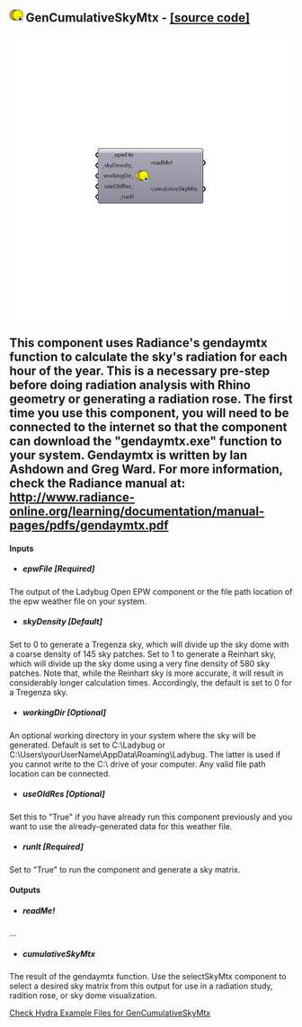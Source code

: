 ## ![](../../images/icons/GenCumulativeSkyMtx.png) GenCumulativeSkyMtx - [[source code]](https://github.com/ladybug-tools/ladybug-legacy/tree/master/src/Ladybug_GenCumulativeSkyMtx.py)

![](../../images/components/GenCumulativeSkyMtx.png)

This component uses Radiance's gendaymtx function to calculate the sky's radiation for each hour of the year. This is a necessary pre-step before doing radiation analysis with Rhino geometry or generating a radiation rose.
 The first time you use this component, you will need to be connected to the internet so that the component can download the "gendaymtx.exe" function to your system.
 Gendaymtx is written by Ian Ashdown and Greg Ward. For more information, check the Radiance manual at:
 http://www.radiance-online.org/learning/documentation/manual-pages/pdfs/gendaymtx.pdf
 -
 

#### Inputs
* ##### epwFile [Required]
The output of the Ladybug Open EPW component or the file path location of the epw weather file on your system.
* ##### skyDensity [Default]
Set to 0 to generate a Tregenza sky, which will divide up the sky dome with a coarse density of 145 sky patches.  Set to 1 to generate a Reinhart sky, which will divide up the sky dome using a very fine density of 580 sky patches.  Note that, while the Reinhart sky is more accurate, it will result in considerably longer calculation times.  Accordingly, the default is set to 0 for a Tregenza sky.
* ##### workingDir [Optional]
An optional working directory in your system where the sky will be generated. Default is set to C:\Ladybug or C:\Users\yourUserName\AppData\Roaming\Ladybug.  The latter is used if you cannot write to the C:\ drive of your computer.  Any valid file path location can be connected.
* ##### useOldRes [Optional]
Set this to "True" if you have already run this component previously and you want to use the already-generated data for this weather file.
* ##### runIt [Required]
Set to "True" to run the component and generate a sky matrix.

#### Outputs
* ##### readMe!
...
* ##### cumulativeSkyMtx
The result of the gendaymtx function. Use the selectSkyMtx component to select a desired sky matrix from this output for use in a radiation study, radition rose, or sky dome visualization.


[Check Hydra Example Files for GenCumulativeSkyMtx](https://hydrashare.github.io/hydra/index.html?keywords=Ladybug_GenCumulativeSkyMtx)